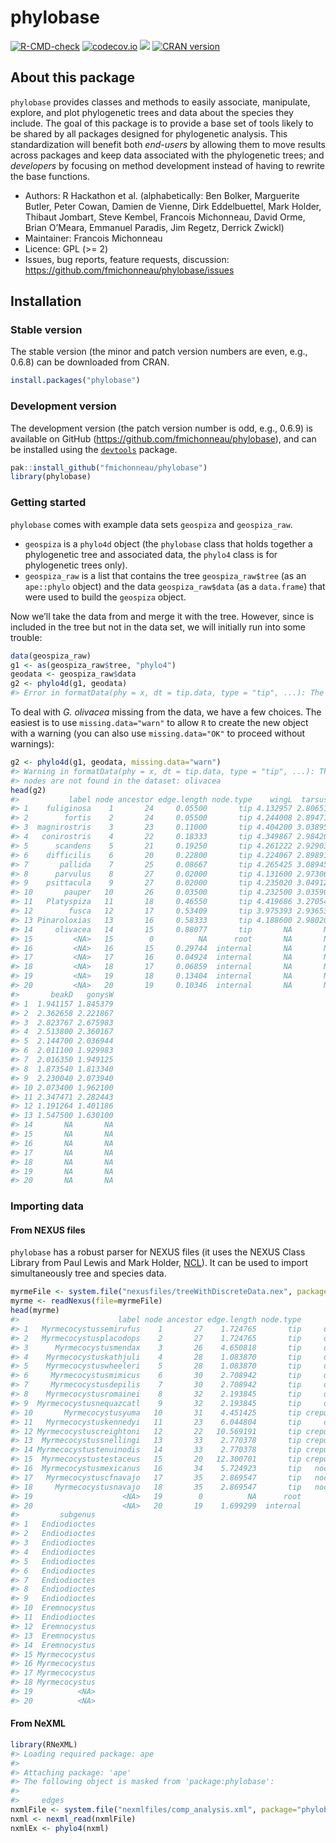 
<!-- README.md is generated from README.Rmd. Please edit that file -->

# phylobase

<!-- badges: start -->

[![R-CMD-check](https://github.com/fmichonneau/phylobase/actions/workflows/R-CMD-check.yaml/badge.svg)](https://github.com/fmichonneau/phylobase/actions/workflows/R-CMD-check.yaml)
[![codecov.io](https://codecov.io/github/fmichonneau/phylobase/coverage.svg?branch=master)](https://codecov.io/github/fmichonneau/phylobase?branch=master)
![](https://cranlogs.r-pkg.org/badges/phylobase) [![CRAN
version](https://www.r-pkg.org/badges/version/phylobase)](http://cran.r-project.org/package=phylobase)
<!-- badges: end -->

## About this package

`phylobase` provides classes and methods to easily associate,
manipulate, explore, and plot phylogenetic trees and data about the
species they include. The goal of this package is to provide a base set
of tools likely to be shared by all packages designed for phylogenetic
analysis. This standardization will benefit both *end-users* by allowing
them to move results across packages and keep data associated with the
phylogenetic trees; and *developers* by focusing on method development
instead of having to rewrite the base functions.

-   Authors: R Hackathon et al. (alphabetically: Ben Bolker, Marguerite
    Butler, Peter Cowan, Damien de Vienne, Dirk Eddelbuettel, Mark
    Holder, Thibaut Jombart, Steve Kembel, Francois Michonneau, David
    Orme, Brian O’Meara, Emmanuel Paradis, Jim Regetz, Derrick Zwickl)
-   Maintainer: Francois Michonneau
-   Licence: GPL (\>= 2)
-   Issues, bug reports, feature requests, discussion:
    <https://github.com/fmichonneau/phylobase/issues>

## Installation

### Stable version

The stable version (the minor and patch version numbers are even, e.g.,
0.6.8) can be downloaded from CRAN.

``` r
install.packages("phylobase")
```

### Development version

The development version (the patch version number is odd, e.g., 0.6.9)
is available on GitHub (<https://github.com/fmichonneau/phylobase>), and
can be installed using the
[`devtools`](https://cran.r-project.org/package=devtools) package.

``` r
pak::install_github("fmichonneau/phylobase")
library(phylobase)
```

### Getting started

`phylobase` comes with example data sets `geospiza` and `geospiza_raw`.

-   `geospiza` is a `phylo4d` object (the `phylobase` class that holds
    together a phylogenetic tree and associated data, the `phylo4` class
    is for phylogenetic trees only).
-   `geospiza_raw` is a list that contains the tree `geospiza_raw$tree`
    (as an `ape::phylo` object) and the data `geospiza_raw$data` (as a
    `data.frame`) that were used to build the `geospiza` object.

Now we’ll take the data from and merge it with the tree. However, since
is included in the tree but not in the data set, we will initially run
into some trouble:

``` r
data(geospiza_raw)
g1 <- as(geospiza_raw$tree, "phylo4")
geodata <- geospiza_raw$data
g2 <- phylo4d(g1, geodata)
#> Error in formatData(phy = x, dt = tip.data, type = "tip", ...): The following nodes are not found in the dataset:  olivacea
```

To deal with *G. olivacea* missing from the data, we have a few choices.
The easiest is to use `missing.data="warn"` to allow `R` to create the
new object with a warning (you can also use `missing.data="OK"` to
proceed without warnings):

``` r
g2 <- phylo4d(g1, geodata, missing.data="warn")
#> Warning in formatData(phy = x, dt = tip.data, type = "tip", ...): The following
#> nodes are not found in the dataset: olivacea
head(g2)
#>           label node ancestor edge.length node.type    wingL  tarsusL  culmenL
#> 1    fuliginosa    1       24     0.05500       tip 4.132957 2.806514 2.094971
#> 2        fortis    2       24     0.05500       tip 4.244008 2.894717 2.407025
#> 3  magnirostris    3       23     0.11000       tip 4.404200 3.038950 2.724667
#> 4   conirostris    4       22     0.18333       tip 4.349867 2.984200 2.654400
#> 5      scandens    5       21     0.19250       tip 4.261222 2.929033 2.621789
#> 6    difficilis    6       20     0.22800       tip 4.224067 2.898917 2.277183
#> 7       pallida    7       25     0.08667       tip 4.265425 3.089450 2.430250
#> 8      parvulus    8       27     0.02000       tip 4.131600 2.973060 1.974420
#> 9    psittacula    9       27     0.02000       tip 4.235020 3.049120 2.259640
#> 10       pauper   10       26     0.03500       tip 4.232500 3.035900 2.187000
#> 11   Platyspiza   11       18     0.46550       tip 4.419686 3.270543 2.331471
#> 12        fusca   12       17     0.53409       tip 3.975393 2.936536 2.051843
#> 13 Pinaroloxias   13       16     0.58333       tip 4.188600 2.980200 2.311100
#> 14     olivacea   14       15     0.88077       tip       NA       NA       NA
#> 15         <NA>   15        0          NA      root       NA       NA       NA
#> 16         <NA>   16       15     0.29744  internal       NA       NA       NA
#> 17         <NA>   17       16     0.04924  internal       NA       NA       NA
#> 18         <NA>   18       17     0.06859  internal       NA       NA       NA
#> 19         <NA>   19       18     0.13404  internal       NA       NA       NA
#> 20         <NA>   20       19     0.10346  internal       NA       NA       NA
#>       beakD   gonysW
#> 1  1.941157 1.845379
#> 2  2.362658 2.221867
#> 3  2.823767 2.675983
#> 4  2.513800 2.360167
#> 5  2.144700 2.036944
#> 6  2.011100 1.929983
#> 7  2.016350 1.949125
#> 8  1.873540 1.813340
#> 9  2.230040 2.073940
#> 10 2.073400 1.962100
#> 11 2.347471 2.282443
#> 12 1.191264 1.401186
#> 13 1.547500 1.630100
#> 14       NA       NA
#> 15       NA       NA
#> 16       NA       NA
#> 17       NA       NA
#> 18       NA       NA
#> 19       NA       NA
#> 20       NA       NA
```

### Importing data

#### From NEXUS files

`phylobase` has a robust parser for NEXUS files (it uses the NEXUS Class
Library from Paul Lewis and Mark Holder,
[NCL](https://sourceforge.net/projects/ncl/files/)). It can be used to
import simultaneously tree and species data.

``` r
myrmeFile <- system.file("nexusfiles/treeWithDiscreteData.nex", package="phylobase")
myrme <- readNexus(file=myrmeFile)
head(myrme)
#>                      label node ancestor edge.length node.type        time
#> 1   Myrmecocystussemirufus    1       27    1.724765       tip     diurnal
#> 2   Myrmecocystusplacodops    2       27    1.724765       tip     diurnal
#> 3      Myrmecocystusmendax    3       26    4.650818       tip     diurnal
#> 4    Myrmecocystuskathjuli    4       28    1.083870       tip     diurnal
#> 5    Myrmecocystuswheeleri    5       28    1.083870       tip     diurnal
#> 6     Myrmecocystusmimicus    6       30    2.708942       tip     diurnal
#> 7     Myrmecocystusdepilis    7       30    2.708942       tip     diurnal
#> 8    Myrmecocystusromainei    8       32    2.193845       tip     diurnal
#> 9  Myrmecocystusnequazcatl    9       32    2.193845       tip     diurnal
#> 10       Myrmecocystusyuma   10       31    4.451425       tip crepuscular
#> 11   Myrmecocystuskennedyi   11       23    6.044804       tip     diurnal
#> 12 Myrmecocystuscreightoni   12       22   10.569191       tip crepuscular
#> 13  Myrmecocystussnellingi   13       33    2.770378       tip crepuscular
#> 14 Myrmecocystustenuinodis   14       33    2.770378       tip crepuscular
#> 15  Myrmecocystustestaceus   15       20   12.300701       tip crepuscular
#> 16  Myrmecocystusmexicanus   16       34    5.724923       tip   nocturnal
#> 17   Myrmecocystuscfnavajo   17       35    2.869547       tip   nocturnal
#> 18     Myrmecocystusnavajo   18       35    2.869547       tip   nocturnal
#> 19                    <NA>   19        0          NA      root        <NA>
#> 20                    <NA>   20       19    1.699299  internal        <NA>
#>         subgenus
#> 1   Endiodioctes
#> 2   Endiodioctes
#> 3   Endiodioctes
#> 4   Endiodioctes
#> 5   Endiodioctes
#> 6   Endiodioctes
#> 7   Endiodioctes
#> 8   Endiodioctes
#> 9   Endiodioctes
#> 10  Eremnocystus
#> 11  Endiodioctes
#> 12  Eremnocystus
#> 13  Eremnocystus
#> 14  Eremnocystus
#> 15 Myrmecocystus
#> 16 Myrmecocystus
#> 17 Myrmecocystus
#> 18 Myrmecocystus
#> 19          <NA>
#> 20          <NA>
```

#### From NeXML

``` r
library(RNeXML)
#> Loading required package: ape
#> 
#> Attaching package: 'ape'
#> The following object is masked from 'package:phylobase':
#> 
#>     edges
nxmlFile <- system.file("nexmlfiles/comp_analysis.xml", package="phylobase")
nxml <- nexml_read(nxmlFile)
nxmlEx <- phylo4(nxml)
```
